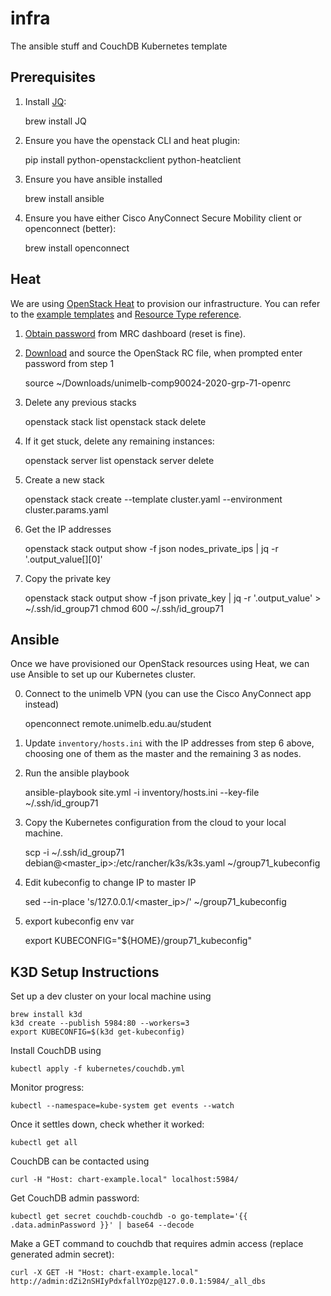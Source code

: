 # infra
The ansible stuff and CouchDB Kubernetes template

## Prerequisites

1. Install [JQ](https://stedolan.github.io/jq/):

    brew install JQ

2. Ensure you have the openstack CLI and heat plugin:

    pip install python-openstackclient python-heatclient

3. Ensure you have ansible installed

    brew install ansible

4. Ensure you have either Cisco AnyConnect Secure Mobility client or
   openconnect (better):

    brew install openconnect

## Heat

We are using [OpenStack Heat](https://wiki.openstack.org/wiki/Heat) to
provision our infrastructure.  You can refer to the
[example templates](https://github.com/openstack/heat-templates) and
[Resource Type reference](https://docs.openstack.org/heat/train/template_guide/openstack.html).

1. [Obtain password](https://dashboard.cloud.unimelb.edu.au/settings/reset-password/) from MRC dashboard (reset is fine).

2. [Download](https://dashboard.cloud.unimelb.edu.au/project/api_access/openrc/) and source the OpenStack RC file, when prompted enter password from step 1

    source ~/Downloads/unimelb-comp90024-2020-grp-71-openrc

3. Delete any previous stacks

    openstack stack list
    openstack stack delete <name>

4. If it get stuck, delete any remaining instances:

    openstack server list
    openstack server delete <id>

5. Create a new stack

    openstack stack create --template cluster.yaml --environment cluster.params.yaml <name> 

6. Get the IP addresses

    openstack stack output show -f json <name> nodes_private_ips | jq -r '.output_value[][0]'

7. Copy the private key

    openstack stack output show -f json <name> private_key | jq -r '.output_value' > ~/.ssh/id_group71
    chmod 600 ~/.ssh/id_group71

## Ansible

Once we have provisioned our OpenStack resources using Heat, we can use Ansible
to set up our Kubernetes cluster.

0. Connect to the unimelb VPN (you can use the Cisco AnyConnect app instead)

    openconnect remote.unimelb.edu.au/student

1. Update `inventory/hosts.ini` with the IP addresses from step 6 above,
   choosing one of them as the master and the remaining 3 as nodes.

2. Run the ansible playbook

    ansible-playbook site.yml -i inventory/hosts.ini --key-file ~/.ssh/id_group71

3. Copy the Kubernetes configuration from the cloud to your local machine.

    scp -i ~/.ssh/id_group71 debian@<master_ip>:/etc/rancher/k3s/k3s.yaml ~/group71_kubeconfig

4. Edit kubeconfig to change IP to master IP

    sed --in-place 's/127.0.0.1/<master_ip>/' ~/group71_kubeconfig

5. export kubeconfig env var

    export KUBECONFIG="${HOME}/group71_kubeconfig"


## K3D Setup Instructions

Set up a dev cluster on your local machine using

    brew install k3d
    k3d create --publish 5984:80 --workers=3
    export KUBECONFIG=$(k3d get-kubeconfig)

Install CouchDB using

    kubectl apply -f kubernetes/couchdb.yml

Monitor progress:

    kubectl --namespace=kube-system get events --watch

Once it settles down, check whether it worked:

    kubectl get all

CouchDB can be contacted using

    curl -H "Host: chart-example.local" localhost:5984/


Get CouchDB admin password:

    kubectl get secret couchdb-couchdb -o go-template='{{ .data.adminPassword }}' | base64 --decode


Make a GET command to couchdb that requires admin access (replace generated admin secret):

    curl -X GET -H "Host: chart-example.local" http://admin:dZi2nSHIyPdxfallYOzp@127.0.0.1:5984/_all_dbs
